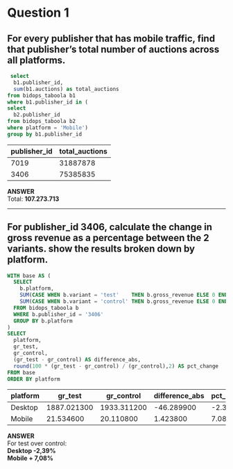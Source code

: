 # Question 1
## For every publisher that has mobile traffic, find that publisher’s total number of auctions across all platforms.

```sql 
 select 
  b1.publisher_id,
  sum(b1.auctions) as total_auctions
from bidops_taboola b1
where b1.publisher_id in (
select 
  b2.publisher_id
from bidops_taboola b2
where platform = 'Mobile')
group by b1.publisher_id
```
| publisher_id | total_auctions |
| ------------ | -------------- |
| 7019         | 31887878       |
| 3406         | 75385835       |


**ANSWER**  
Total: **107.273.713**

---


## For publisher_id 3406, calculate the change in gross revenue as a percentage between the 2 variants. show the results broken down by platform.

```sql
WITH base AS (
  SELECT
    b.platform,
    SUM(CASE WHEN b.variant = 'test'    THEN b.gross_revenue ELSE 0 END) AS gr_test,
    SUM(CASE WHEN b.variant = 'control' THEN b.gross_revenue ELSE 0 END) AS gr_control
  FROM bidops_taboola b
  WHERE b.publisher_id = '3406'
  GROUP BY b.platform
)
SELECT
  platform,
  gr_test,
  gr_control,
  (gr_test - gr_control) AS difference_abs,
  round(100 * (gr_test - gr_control) / (gr_control),2) AS pct_change
FROM base
ORDER BY platform
```
| platform | gr_test     | gr_control  | difference_abs | pct_change |
| -------- | ----------- | ----------- | -------------- | ---------- |
| Desktop  | 1887.021300 | 1933.311200 | -46.289900     | -2.39      |
| Mobile   | 21.534600   | 20.110800   | 1.423800       | 7.08       |

**ANSWER**  
For test over control:  
**Desktop -2,39%**  
**Mobile + 7,08%**
